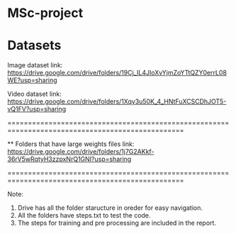 # MSc-project

Datasets
=========================================================================================================
  
  Image dataset link: https://drive.google.com/drive/folders/19Cj_IL4JIoXvYjmZoYTtQZY0errL08WE?usp=sharing
  
  Video dataset link: https://drive.google.com/drive/folders/1Xqy3u50K_4_HNtFuXCSCDhJOT5-vQ1FV?usp=sharing

=================================================================================================


**
Folders that have large weights files link: https://drive.google.com/drive/folders/1j7G2AKkf-36rV5wRqtyH3zzpxNrQ1GNI?usp=sharing

=================================================================================================

Note:
1.	Drive has all the folder staructure in oreder for easy navigation.
2.	All the folders have steps.txt to test the code.
3.	The steps for training and pre processing are included in the report.

